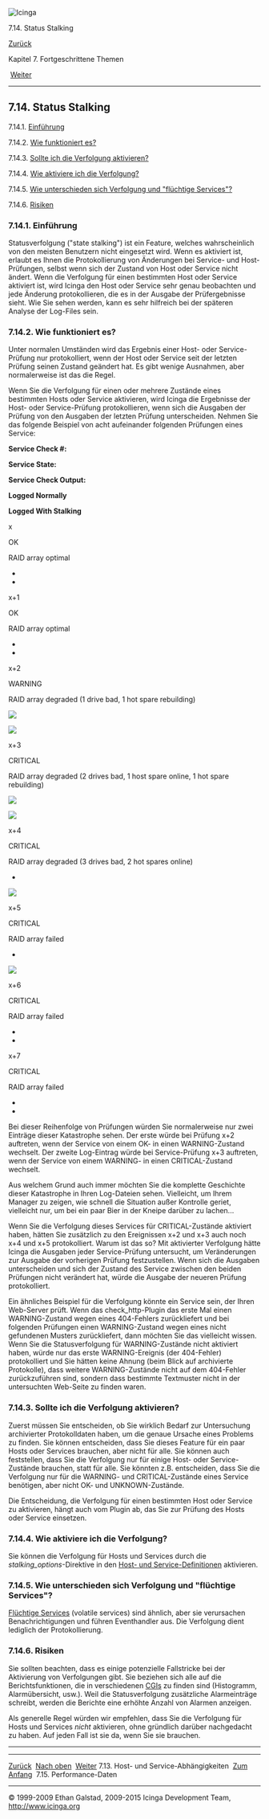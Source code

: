 ![Icinga](../images/logofullsize.png "Icinga")

7.14. Status Stalking

[Zurück](dependencies.md) 

Kapitel 7. Fortgeschrittene Themen

 [Weiter](perfdata.md)

* * * * *

7.14. Status Stalking
---------------------

7.14.1. [Einführung](stalking.md#introduction)

7.14.2. [Wie funktioniert es?](stalking.md#howitworks)

7.14.3. [Sollte ich die Verfolgung aktivieren?](stalking.md#whyenable)

7.14.4. [Wie aktiviere ich die Verfolgung?](stalking.md#howenable)

7.14.5. [Wie unterschieden sich Verfolgung und "flüchtige
Services"?](stalking.md#differtovolatile)

7.14.6. [Risiken](stalking.md#caveats)

### 7.14.1. Einführung

Statusverfolgung ("state stalking") ist ein Feature, welches
wahrscheinlich von den meisten Benutzern nicht eingesetzt wird. Wenn es
aktiviert ist, erlaubt es Ihnen die Protokollierung von Änderungen bei
Service- und Host-Prüfungen, selbst wenn sich der Zustand von Host oder
Service nicht ändert. Wenn die Verfolgung für einen bestimmten Host oder
Service aktiviert ist, wird Icinga den Host oder Service sehr genau
beobachten und jede Änderung protokollieren, die es in der Ausgabe der
Prüfergebnisse sieht. Wie Sie sehen werden, kann es sehr hilfreich bei
der späteren Analyse der Log-Files sein.

### 7.14.2. Wie funktioniert es?

Unter normalen Umständen wird das Ergebnis einer Host- oder
Service-Prüfung nur protokolliert, wenn der Host oder Service seit der
letzten Prüfung seinen Zustand geändert hat. Es gibt wenige Ausnahmen,
aber normalerweise ist das die Regel.

Wenn Sie die Verfolgung für einen oder mehrere Zustände eines bestimmten
Hosts oder Service aktivieren, wird Icinga die Ergebnisse der Host- oder
Service-Prüfung protokollieren, wenn sich die Ausgaben der Prüfung von
den Ausgaben der letzten Prüfung unterscheiden. Nehmen Sie das folgende
Beispiel von acht aufeinander folgenden Prüfungen eines Service:

**Service Check \#:**

**Service State:**

**Service Check Output:**

**Logged Normally**

**Logged With Stalking**

x

OK

RAID array optimal

-

-

x+1

OK

RAID array optimal

-

-

x+2

WARNING

RAID array degraded (1 drive bad, 1 hot spare rebuilding)

![](../images/checkmark.png)

![](../images/checkmark.png)

x+3

CRITICAL

RAID array degraded (2 drives bad, 1 host spare online, 1 hot spare
rebuilding)

![](../images/checkmark.png)

![](../images/checkmark.png)

x+4

CRITICAL

RAID array degraded (3 drives bad, 2 hot spares online)

-

![](../images/checkmark.png)

x+5

CRITICAL

RAID array failed

-

![](../images/checkmark.png)

x+6

CRITICAL

RAID array failed

-

-

x+7

CRITICAL

RAID array failed

-

-

Bei dieser Reihenfolge von Prüfungen würden Sie normalerweise nur zwei
Einträge dieser Katastrophe sehen. Der erste würde bei Prüfung x+2
auftreten, wenn der Service von einem OK- in einen WARNING-Zustand
wechselt. Der zweite Log-Eintrag würde bei Service-Prüfung x+3
auftreten, wenn der Service von einem WARNING- in einen CRITICAL-Zustand
wechselt.

Aus welchem Grund auch immer möchten Sie die komplette Geschichte dieser
Katastrophe in Ihren Log-Dateien sehen. Vielleicht, um Ihrem Manager zu
zeigen, wie schnell die Situation außer Kontrolle geriet, vielleicht
nur, um bei ein paar Bier in der Kneipe darüber zu lachen...

Wenn Sie die Verfolgung dieses Services für CRITICAL-Zustände aktiviert
haben, hätten Sie zusätzlich zu den Ereignissen x+2 und x+3 auch noch
x+4 und x+5 protokolliert. Warum ist das so? Mit aktivierter Verfolgung
hätte Icinga die Ausgaben jeder Service-Prüfung untersucht, um
Veränderungen zur Ausgabe der vorherigen Prüfung festzustellen. Wenn
sich die Ausgaben unterscheiden und sich der Zustand des Service
zwischen den beiden Prüfungen nicht verändert hat, würde die Ausgabe der
neueren Prüfung protokolliert.

Ein ähnliches Beispiel für die Verfolgung könnte ein Service sein, der
Ihren Web-Server prüft. Wenn das check\_http-Plugin das erste Mal einen
WARNING-Zustand wegen eines 404-Fehlers zurückliefert und bei folgenden
Prüfungen einen WARNING-Zustand wegen eines nicht gefundenen Musters
zurückliefert, dann möchten Sie das vielleicht wissen. Wenn Sie die
Statusverfolgung für WARNING-Zustände nicht aktiviert haben, würde nur
das erste WARNING-Ereignis (der 404-Fehler) protokolliert und Sie hätten
keine Ahnung (beim Blick auf archivierte Protokolle), dass weitere
WARNING-Zustände nicht auf dem 404-Fehler zurückzuführen sind, sondern
dass bestimmte Textmuster nicht in der untersuchten Web-Seite zu finden
waren.

### 7.14.3. Sollte ich die Verfolgung aktivieren?

Zuerst müssen Sie entscheiden, ob Sie wirklich Bedarf zur Untersuchung
archivierter Protokolldaten haben, um die genaue Ursache eines Problems
zu finden. Sie können entscheiden, dass Sie dieses Feature für ein paar
Hosts oder Services brauchen, aber nicht für alle. Sie können auch
feststellen, dass Sie die Verfolgung nur für einige Host- oder
Service-Zustände brauchen, statt für alle. Sie könnten z.B. entscheiden,
dass Sie die Verfolgung nur für die WARNING- und CRITICAL-Zustände eines
Service benötigen, aber nicht OK- und UNKNOWN-Zustände.

Die Entscheidung, die Verfolgung für einen bestimmten Host oder Service
zu aktivieren, hängt auch vom Plugin ab, das Sie zur Prüfung des Hosts
oder Service einsetzen.

### 7.14.4. Wie aktiviere ich die Verfolgung?

Sie können die Verfolgung für Hosts und Services durch die
*stalking\_options*-Direktive in den [Host- und
Service-Definitionen](configobject.md "3.3. Überblick Objektkonfiguration")
aktivieren.

### 7.14.5. Wie unterschieden sich Verfolgung und "flüchtige Services"?

[Flüchtige Services](volatileservices.md "7.4. sprunghafte Services")
(volatile services) sind ähnlich, aber sie verursachen
Benachrichtigungen und führen Eventhandler aus. Die Verfolgung dient
lediglich der Protokollierung.

### 7.14.6. Risiken

Sie sollten beachten, dass es einige potenzielle Fallstricke bei der
Aktivierung von Verfolgungen gibt. Sie beziehen sich alle auf die
Berichtsfunktionen, die in verschiedenen
[CGIs](cgis.md "6.1. Icinga Classic UI: Informationen über die Classic UI-Module")
zu finden sind (Histogramm, Alarmübersicht, usw.). Weil die
Statusverfolgung zusätzliche Alarmeinträge schreibt, werden die Berichte
eine erhöhte Anzahl von Alarmen anzeigen.

Als generelle Regel würden wir empfehlen, dass Sie die Verfolgung für
Hosts und Services *nicht* aktivieren, ohne gründlich darüber
nachgedacht zu haben. Auf jeden Fall ist sie da, wenn Sie sie brauchen.

* * * * *

  ----------------------------------------- -------------------------- --------------------------
  [Zurück](dependencies.md)               [Nach oben](ch07.md)      [Weiter](perfdata.md)
  7.13. Host- und Service-Abhängigkeiten    [Zum Anfang](index.md)    7.15. Performance-Daten
  ----------------------------------------- -------------------------- --------------------------

© 1999-2009 Ethan Galstad, 2009-2015 Icinga Development Team,
http://www.icinga.org
